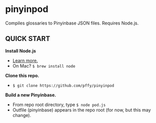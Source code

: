 # pinyinpod
Compiles glossaries to Pinyinbase JSON files. Requires Node.js.


## QUICK START


**Install Node.js**
+ [Learn more.][gh_getnode]
+ On Mac? `$ brew install node`

**Clone this repo.**
+ `$ git clone https://github.com/pffy/pinyinpod`

**Build a new Pinyinbase.**
+ From repo root directory, type `$ node pod.js`
+ Outfile (pinyinbase) appears in the repo root (for now, but this may change).

[gh_getnode]: https://github.com/nodejs/node-v0.x-archive/wiki/Installing-Node.js-via-package-manager